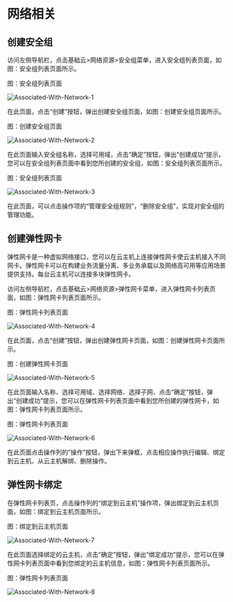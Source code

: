 # 网络相关

## 创建安全组

访问左侧导航栏，点击基础云>网络资源>安全组菜单，进入安全组列表页面，如图：安全组列表页面所示。

图：安全组列表页面

![Associated-With-Network-1](https://github.com/jdcloudcom/cn/blob/cn-jdstack-agility/image/JDStack-Agility/Associated-With-Network-1.png)

在此页面，点击“创建”按钮，弹出创建安全组页面，如图：创建安全组页面所示。

图：创建安全组页面

![Associated-With-Network-2](https://github.com/jdcloudcom/cn/blob/cn-jdstack-agility/image/JDStack-Agility/Associated-With-Network-2.png)

在此页面输入安全组名称，选择可用域，点击“确定”按钮，弹出“创建成功”提示，您可以在安全组列表页面中看到您所创建的安全组，如图：安全组列表页面所示。

图：安全组列表页面

![Associated-With-Network-3](https://github.com/jdcloudcom/cn/blob/cn-jdstack-agility/image/JDStack-Agility/Associated-With-Network-3.png)

在此页面，可以点击操作项的“管理安全组规则”，“删除安全组”，实现对安全组的管理功能。



## 创建弹性网卡

弹性网卡是一种虚拟网络接口，您可以在云主机上连接弹性网卡使云主机接入不同网卡。弹性网卡可以在构建业务流量分离、多业务承载以及网络高可用等应用场景提供支持。每台云主机可以连接多块弹性网卡。

访问左侧导航栏，点击基础云>网络资源>弹性网卡菜单，进入弹性网卡列表页面，如图：弹性网卡列表页面所示。

图：弹性网卡列表页面

![Associated-With-Network-4](https://github.com/jdcloudcom/cn/blob/cn-jdstack-agility/image/JDStack-Agility/Associated-With-Network-4.png)

在此页面，点击“创建”按钮，弹出创建弹性网卡页面，如图：创建弹性网卡页面所示。

图：创建弹性网卡页面

![Associated-With-Network-5](https://github.com/jdcloudcom/cn/blob/cn-jdstack-agility/image/JDStack-Agility/Associated-With-Network-5.png)

在此页面输入名称、选择可用域、选择网络、选择子网、点击“确定”按钮，弹出“创建成功”提示，您可以在弹性网卡列表页面中看到您所创建的弹性网卡，如图：弹性网卡列表页面所示。

图：弹性网卡列表页面

![Associated-With-Network-6](https://github.com/jdcloudcom/cn/blob/cn-jdstack-agility/image/JDStack-Agility/Associated-With-Network-6.png)

在此页面点击操作列的”操作”按钮，弹出下来弹框，点击相应操作执行编辑、绑定到云主机、从云主机解绑、删除操作。



## 弹性网卡绑定

在弹性网卡列表页，点击操作列的“绑定到云主机”操作项，弹出绑定到云主机页面，如图：绑定到云主机页面所示。

图：绑定到云主机页面

![Associated-With-Network-7](https://github.com/jdcloudcom/cn/blob/cn-jdstack-agility/image/JDStack-Agility/Associated-With-Network-7.png)

在此页面选择绑定的云主机，点击“确定”按钮，弹出“绑定成功”提示，您可以在弹性网卡列表页面中看到您绑定的云主机信息，如图：弹性网卡列表页面所示。

图：弹性网卡列表页面

![Associated-With-Network-8](https://github.com/jdcloudcom/cn/blob/cn-jdstack-agility/image/JDStack-Agility/Associated-With-Network-8.png)
